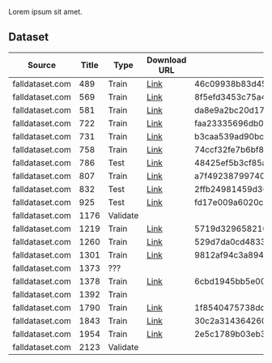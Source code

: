 Lorem ipsum sit amet.


## Dataset

| Source | Title | Type | Download URL | MD5 | SHA-1
|-|-|-|-|-|-
falldataset.com | 489  | Train    | [Link](https://github.com/brainhack2022-digitalera/storage/releases/download/dataset-fall-%23439/489.tar.gz) | 46c09938b83d4585c007028e2da7e910 | ccacec096f7aa62478edabf633eb5438483c6a77
falldataset.com | 569  | Train    | [Link](https://github.com/brainhack2022-digitalera/storage/releases/download/dataset-fall-%23569/569.tar.gz) | 8f5efd3453c75a4cf6a33a268e68d636 | 785bf644c10a38ff6618f59a3bb70ae797e144c0
falldataset.com | 581  | Train    | [Link](https://github.com/brainhack2022-digitalera/storage/releases/download/dataset-fall-%23581/581.tar.gz) | da8e9a2bc20d17b6d277bfce37aab1ef | 47e170343b975d20ab8c5dd276728ce7bbdbc4a2
falldataset.com | 722  | Train    | [Link](https://github.com/brainhack2022-digitalera/storage/releases/download/dataset-fall-%23722/722.tar.gz) | faa23335696db09f5fbae4f40be759c3 | 9d77ef0ae59702cc1128b05c87ab10a7562f4adc
falldataset.com | 731  | Train    | [Link](https://github.com/brainhack2022-digitalera/storage/releases/download/dataset-fall-%23731/731.tar.gz) | b3caa539ad90bc6e201ed6ec8875f46e | 796b53cada0c61c3f6a64d4e2f0757a22fb8fe63
falldataset.com | 758  | Train    | [Link](https://github.com/brainhack2022-digitalera/storage/releases/download/dataset-fall-%23758/758.tar.gz) | 74ccf32fe7b6bf8f09992c80e5e04068 | 21f11fd1b8da619949c908d9d95d9d7726020120
falldataset.com | 786  | Test     | [Link](https://github.com/brainhack2022-digitalera/storage/releases/download/dataset-fall-%23786/786.tar.gz) | 48425ef5b3cf85a6f2819a0886be9cdc | 30aa1665b51ecad5d17db152b51d213c260732c8
falldataset.com | 807  | Train    | [Link](https://github.com/brainhack2022-digitalera/storage/releases/download/dataset-fall-%23807/807.tar.gz) | a7f49238799740f763c3194c4bf0bb30 | 62a7edf96a9a6bb6fdb7db52447a47cf2ab31b1f
falldataset.com | 832  | Test     | [Link](https://github.com/brainhack2022-digitalera/storage/releases/download/%23dataset-fall-%23832/832.tar.gz) | 2ffb24981459d363b16c789f74448e36 | 9d77ef0ae59702cc1128b05c87ab10a7562f4adc
falldataset.com | 925  | Test     | [Link](https://github.com/brainhack2022-digitalera/storage/releases/download/dataset-fall-%23925/925.tar.gz) | fd17e009a6020c9bbe88412d680af360 | 8ce5a6fbb5200c11f7f19d5746f2bbdc60706d01
falldataset.com | 1176 | Validate | 
falldataset.com | 1219 | Train    | [Link](https://github.com/brainhack2022-digitalera/storage/releases/download/dataset-fall-%231219/1219.tar.gz) | 5719d3296582103dd6dc3ef61621f7e1 | ec420ad45281ff492ec0687e247e8d0f6976924b
falldataset.com | 1260 | Train    | [Link](https://github.com/brainhack2022-digitalera/storage/releases/download/dataset-fall-%231260/1260.tar.gz) | 529d7da0cd48332c2c9c5323ee37038b | bebcb60246df350e6cf6fd695f635657acb8e6f7
falldataset.com | 1301 | Train    | [Link](https://github.com/brainhack2022-digitalera/storage/releases/download/dataset-fall-%231301/1301.tar.gz) | 9812af94c3a89469030cf51a78a205a1 | 463bae7e7af3c0fa026f7950da7a1d6eb2c51da7
falldataset.com | 1373 | ???      | 
falldataset.com | 1378 | Train    | [Link](https://github.com/brainhack2022-digitalera/storage/releases/download/dataset-fall-%231378/1378.tar.gz) | 6cbd1945bb5e0038ea650ed6c6e4a83f | 1ffb2616ca6d3bd9833110ac71cf97c9cd2dfe5f
falldataset.com | 1392 | Train    | 
falldataset.com | 1790 | Train    | [Link](https://github.com/brainhack2022-digitalera/storage/releases/download/dataset-fall-%231790/1790.tar.gz) | 1f8540475738ddd31816be363e601e39 | e45f38bfb427adb803374be75a905907af683da1
falldataset.com | 1843 | Train    | [Link](https://github.com/brainhack2022-digitalera/storage/releases/download/dataset-fall-%231843/1843.tar.gz) | 30c2a314364260af94907fa3bbc12925 | 196e27f3415321d1c21453a67e4ee24bbc5a8e1d
falldataset.com | 1954 | Train    | [Link](https://github.com/brainhack2022-digitalera/storage/releases/download/dataset-fall-%231954/1954.tar.gz) | 2e5c1789b03eb305835eefc7e757757b | 40928b715ada91638f19d00990a65904ad91ccbb
falldataset.com | 2123 | Validate | 

